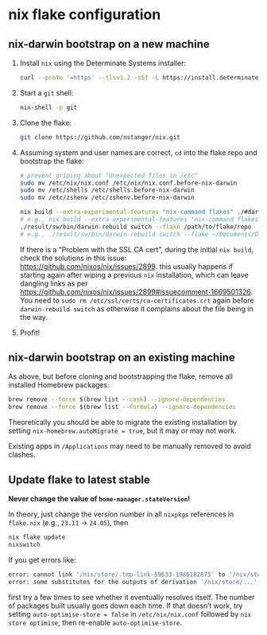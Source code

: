 # nix flake configuration

## nix-darwin bootstrap on a new machine

1. Install `nix` using the Determinate Systems installer:

   ```sh
   curl --proto '=https' --tlsv1.2 -sSf -L https://install.determinate.systems/nix | sh -s -- install --determinate
   ```

2. Start a `git` shell:

   ```sh
   nix-shell -p git
   ```

3. Clone the flake:

   ```sh
   git clone https://github.com/nstanger/nix.git
   ```

4. Assuming system and user names are correct, `cd` into the flake repo and bootstrap the flake:

   ```sh
   # prevent griping about "Unexpected files in /etc"
   sudo mv /etc/nix/nix.conf /etc/nix/nix.conf.before-nix-darwin
   sudo mv /etc/shells /etc/shells.before-nix-darwin
   sudo mv /etc/zshenv /etc/zshenv.before-nix-darwin

   nix build --extra-experimental-features "nix-command flakes" ./#darwinConfigurations.[system name].system
   # e.g., nix build --extra-experimental-features "nix-command flakes" ./#darwinConfigurations.poldavia.system
   ./result/sw/bin/darwin-rebuild switch --flake /path/to/flake/repo
   # e.g., ./result/sw/bin/darwin-rebuild switch --flake ~/Documents/Development/nix/.#
   ```

   If there is a “Problem with the SSL CA cert”, during the initial `nix build`, check the solutions in this issue: <https://github.com/nixos/nix/issues/2899>. this usually happens if starting again after wiping a previous `nix` installation, which can leave dangling links as per <https://github.com/nixos/nix/issues/2899#issuecomment-1669501326>. You need to `sudo rm /etc/ssl/certs/ca-certificates.crt` again before `darwin-rebuild switch` as otherwise it complains about the file being in the way.

5. Profit!

## nix-darwin bootstrap on an existing machine

As above, but before cloning and bootstrapping the flake, remove all installed Homebrew packages:

```sh
brew remove --force $(brew list --cask) --ignore-dependencies
brew remove --force $(brew list --formula) --ignore-dependencies
```

Theoretically you should be able to migrate the existing installation by setting `nix-homebrew.autoMigrate = true`, but it may or may not work.

Existing apps in `/Applications` may need to be manually removed to avoid clashes.

## Update flake to latest stable

**Never change the value of `home-manager.stateVersion`!**

In theory, just change the version number in all `nixpkgs` references in `flake.nix` (e.g., `23.11` → `24.05`), then

```sh
nix flake update
nixswitch
```

If you get errors like:

```sh
error: cannot link '/nix/store/.tmp-link-59633-1986182875' to '/nix/store/.links/068x3y3a6lhjiixbmxx1wrg3lbxhq37blnlxp03038qvhdg0kcvc': File exists
error: some substitutes for the outputs of derivation '/nix/store/...' failed (usually happens due to networking issues); try '--fallback' to build derivation from source
```
first try a few times to see whether it eventually resolves itself. The number of packages built usually goes down each time. If that doesn’t work, try setting `auto-optimise-store = false` in `/etc/nix/nix.conf` followed by `nix store optimise`, then re-enable `auto-optimise-store`.
